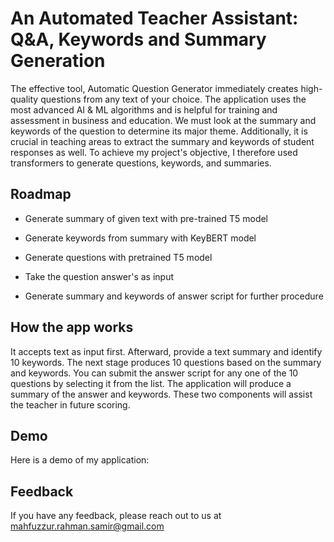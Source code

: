 
# An Automated Teacher Assistant: Q&A, Keywords and Summary Generation

The effective tool, Automatic Question Generator immediately creates high-quality questions from any text of your choice. The application uses the most advanced AI & ML algorithms and is helpful for training and assessment in business and education. We must look at the summary and keywords of the question to determine its major theme.  Additionally, it is crucial in teaching areas to extract the summary and keywords of student responses as well. To achieve my project's objective, I therefore used transformers to generate questions, keywords, and summaries.




## Roadmap

- Generate summary of given text with pre-trained T5 model

- Generate keywords from summary with KeyBERT model

- Generate questions with pretrained T5 model

- Take the question answer's as input

- Generate summary and keywords of answer script for further procedure


## How the app works

It accepts text as input first. Afterward, provide a text summary and identify 10 keywords. The next stage produces 10 questions based on the summary and keywords. You can submit the answer script for any one of the 10 questions by selecting it from the list. The application will produce a summary of the answer and keywords. These two components will assist the teacher in future scoring.


## Demo

Here is a demo of my application:








## Feedback

If you have any feedback, please reach out to us at mahfuzzur.rahman.samir@gmail.com

